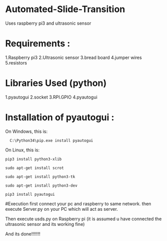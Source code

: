 # Automated-Slide-Transition
Uses raspberry pi3 and ultrasonic sensor

#  Requirements :
1.Raspberry pi3
2.Ultrasonic sensor
3.bread board
4.jumper wires
5.resistors

# Libraries Used (python)
 1.pyautogui
 2.socket
 3.RPI.GPIO
 4.pyautogui
 
# Installation of pyautogui : 

   On Windows, this is:

      C:\Python34\pip.exe install pyautogui
      
   On Linux, this is:

    pip3 install python3-xlib

    sudo apt-get install scrot

    sudo apt-get install python3-tk

    sudo apt-get install python3-dev

    pip3 install pyautogui
    
    
#Execution
first connect your pc and raspberry to same network.
then execute Server.py on your PC which will act as server.

Then execute usds.py on Raspberry pi (it is assumed u have connected the ultrasonic sensor and its working fine)

And its done!!!!!!!
   
    
